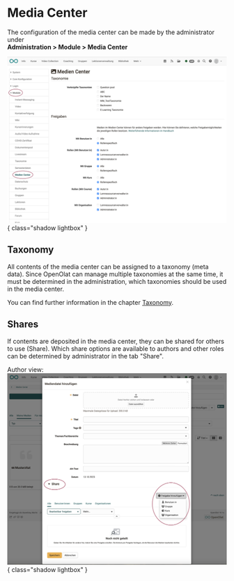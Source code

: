 # Media Center

The configuration of the media center can be made by the administrator under<br>
**Administration > Module > Media Center**

![modules_media_center_admin_v1_de.png](assets/modules_media_center_admin_v1_de.png){ class="shadow lightbox" }

## Taxonomy

All contents of the media center can be assigned to a taxonomy (meta data). Since OpenOlat can manage multiple taxonomies at the same time, it must be determined in the administration, which taxonomies should be used in the media center.

You can find further information in the chapter [Taxonomy](../administration/Modules_Taxonomy.md).

## Shares

If contents are deposited in the media center, they can be shared for others to use (Share). Which share options are available to authors and other roles can be determined by administrator in the tab "Share".

Author view:
![modules_media_center_share_v1_de.png](assets/modules_media_center_share_v1_de.png){ class="shadow lightbox" }
